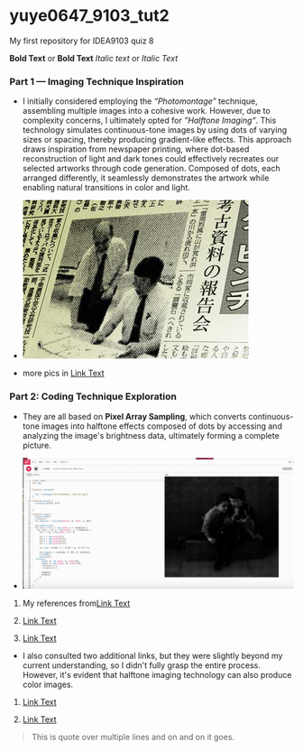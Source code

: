 # yuye0647_9103_tut2
My first repository for IDEA9103 quiz 8

**Bold Text** or __Bold Text__
*Italic text* or _Italic Text_


### Part 1 — Imaging Technique Inspiration 

- I initially considered employing the *“Photomontage”* technique, assembling multiple images into a cohesive work. However, due to complexity concerns, I ultimately opted for *”Halftone Imaging“*. This technology simulates continuous-tone images by using dots of varying sizes or spacing, thereby producing gradient-like effects. This approach draws inspiration from newspaper printing, where dot-based reconstruction of light and dark tones could effectively recreates our selected artworks through code generation. Composed of dots, each arranged differently, it seamlessly demonstrates the artwork while enabling natural transitions in color and light.

- ![An image of newspaper](readmeImages/halftone_plugin_example_newspaper.jpg)

- more pics in [Link Text](https://nullprogram.com/blog/2011/10/13/)

### Part 2: Coding Technique Exploration

- They are all based on **Pixel Array Sampling**, which converts continuous-tone images into halftone effects composed of dots by accessing and analyzing the image's brightness data, ultimately forming a complete picture.

- ![An image of newspaper](readmeImages/Screenshot.jpg)

1. My references from[Link Text](https://editor.p5js.org/chrsgrbr/sketches/mLNDLCYys)

2. [Link Text](https://editor.p5js.org/steffen.reichelt/sketches/HlcVimzBv)

3. [Link Text](https://editor.p5js.org/p5/sketches/Image_Processing:_Pixel_Array)

- I also consulted two additional links, but they were slightly beyond my current understanding, so I didn't fully grasp the entire process. However, it's evident that halftone imaging technology can also produce color images.

1. [Link Text](https://medium.com/@saissi1701/the-art-of-halftone-in-python-how-to-create-subtly-nuanced-images-with-different-techniques-619265604ce8)

2. [Link Text](https://ggcarvalho.dev/posts/imageproc/)

>This is quote
>over multiple lines
>and on and on it goes.